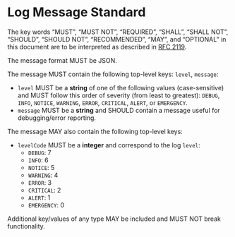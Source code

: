 # Log Message Standard

The key words “MUST”, “MUST NOT”, “REQUIRED”, “SHALL”, “SHALL NOT”, “SHOULD”, “SHOULD NOT”, “RECOMMENDED”, “MAY”, and “OPTIONAL” in this document are to be interpreted as described in [RFC 2119](http://www.ietf.org/rfc/rfc2119.txt).

The message format MUST be JSON.

The message MUST contain the following top-level keys: `level`, `message`:

- `level` MUST be a **string** of one of the following values (case-sensitive) and MUST follow this order of severity (from least to greatest): `DEBUG`, `INFO`, `NOTICE`, `WARNING`, `ERROR`, `CRITICAL`, `ALERT`, or `EMERGENCY`.
- `message` MUST be a **string** and SHOULD contain a message useful for debugging/error reporting.

The message MAY also contain the following top-level keys:

- `levelCode` MUST be a **integer** and correspond to the log `level`:
    - `DEBUG`: 7
    - `INFO`: 6
    - `NOTICE`: 5
    - `WARNING`: 4
    - `ERROR`: 3
    - `CRITICAL`: 2
    - `ALERT`: 1
    - `EMERGENCY`: 0

Additional key/values of any type MAY be included and MUST NOT break functionality.
